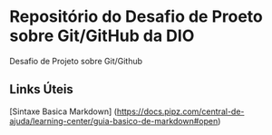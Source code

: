 # Repositório do Desafio de Proeto sobre Git/GitHub da DIO
Desafio de Projeto sobre Git/Github
## Links Úteis
[Sintaxe Basica Markdown] (https://docs.pipz.com/central-de-ajuda/learning-center/guia-basico-de-markdown#open)
